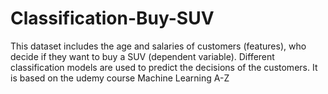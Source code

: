 # Classification-Buy-SUV
This dataset includes the age and salaries of customers (features), who decide if they want to buy a SUV (dependent variable). Different classification models are used to predict the decisions of the customers. It is based on the udemy course Machine Learning A-Z
